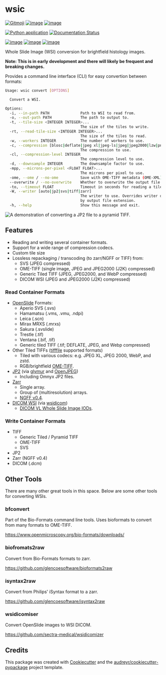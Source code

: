 # wsic

[![Gitmoji](https://img.shields.io/badge/gitmoji-%20%F0%9F%98%9C%20%F0%9F%98%8D-FFDD67.svg)](https://gitmoji.dev)
[![image](https://img.shields.io/badge/code%20style-black-000000.svg)](https://github.com/psf/black)
[![image](https://img.shields.io/badge/license-MIT-blue.svg)](https://opensource.org/licenses/MIT)

[![Python application](https://github.com/John-P/wsic/actions/workflows/python-app.yml/badge.svg?branch=dev)](https://github.com/John-P/wsic/actions/workflows/python-app.yml)
[![Documentation
Status](https://readthedocs.org/projects/pip/badge/?version=stable)](https://wsic.readthedocs.io/en/latest/)

[![image](https://img.shields.io/pypi/v/wsic)](https://pypi.org/project/wsic/)
[![image](https://codecov.io/gh/John-P/wsic/branch/main/graph/badge.svg?token=ICCWDKJG5J)](https://codecov.io/gh/John-P/wsic)
[![image](https://deepsource.io/gh/John-P/wsic.svg/?label=active+issues&show_trend=true&token=D-sO1mhzQv1n9FPl0RFaAfGt)](https://deepsource.io/gh/John-P/wsic/?ref=repository-badge)

Whole Slide Image (WSI) conversion for brightfield histology images.

**Note: This is in early development and there will likely be frequent
and breaking changes.**

Provides a command line interface (CLI) for easy convertion between
formats:

```bash
Usage: wsic convert [OPTIONS]

  Convert a WSI.

Options:
  -i, --in-path PATH              Path to WSI to read from.
  -o, --out-path PATH             The path to output to.
  -t, --tile-size <INTEGER INTEGER>...
                                  The size of the tiles to write.
  -rt, --read-tile-size <INTEGER INTEGER>...
                                  The size of the tiles to read.
  -w, --workers INTEGER           The number of workers to use.
  -c, --compression [blosc|deflate|jpeg xl|jpeg-ls|jpeg|jpeg2000|lzw|png|webp|zstd]
                                  The compression to use.
  -cl, --compression-level INTEGER
                                  The compression level to use.
  -d, --downsample INTEGER        The downsample factor to use.
  -mpp, --microns-per-pixel <FLOAT FLOAT>...
                                  The microns per pixel to use.
  -ome, --ome / --no-ome          Save with OME-TIFF metadata (OME-XML).
  --overwrite / --no-overwrite    Whether to overwrite the output file.
  -to, --timeout FLOAT            Timeout in seconds for reading a tile.
  -W, --writer [auto|jp2|svs|tiff|zarr]
                                  The writer to use. Overrides writer detected
                                  by output file extension.
  -h, --help                      Show this message and exit.
```

![A demonstration of converting a JP2 file to a pyramid
TIFF.](https://github.com/John-P/wsic/raw/main/docs/_static/wsic_convert_demo.gif)

## Features

- Reading and writing several container formats.
- Support for a wide range of compression codecs.
- Custom tile size
- Lossless repackaging / transcoding (to zarr/NGFF or TIFF) from:
  - SVS (JPEG compressed)
  - OME-TIFF (single image, JPEG and JPEG2000 (J2K) compressed)
  - Generic Tiled TIFF (JPEG, JPEG2000, and WebP compressed)
  - DICOM WSI (JPEG and JPEG2000 (J2K) compressed)

### Read Container Formats

- [OpenSlide](https://openslide.org/) Formats:
  - Aperio SVS (.svs)
  - Hamamatsu (.vms, .vmu, .ndpi)
  - Leica (.scn)
  - Mirax MRXS (.mrxs)
  - Sakura (.svslide)
  - Trestle (.tif)
  - Ventana (.bif, .tif)
  - Generic tiled TIFF (.tif; DEFLATE, JPEG, and Webp
    compressed)
- Other Tiled TIFFs
  ([tifffile](https://github.com/cgohlke/tifffile) supported
  formats)
  - Tiled with various codecs: e.g. JPEG XL, JPEG 2000, WebP, and zstd.
  - RGB/brightfield [OME-TIFF](https://docs.openmicroscopy.org/ome-model/5.6.3/ome-tiff/).
- [JP2](https://jpeg.org/jpeg2000/) (via
  [glymur](https://glymur.readthedocs.io/en/latest/) and
  [OpenJPEG](https://www.openjpeg.org/))
  - Including Omnyx JP2 files.
- [Zarr](https://zarr.readthedocs.io/en/stable/)
  - Single array.
  - Group of (multiresolution) arrays.
  - [NGFF v0.4](https://ngff.openmicroscopy.org/0.4/index.html).
- [DICOM WSI](https://dicom.nema.org/dicom/dicomwsi/) (via
  [wsidicom](https://github.com/imi-bigpicture/wsidicom))
  - [DICOM VL Whole Slide Image IODs](https://dicom.innolitics.com/ciods/vl-whole-slide-microscopy-image).

### Write Container Formats

- TIFF
  - Generic Tiled / Pyramid TIFF
  - OME-TIFF
  - SVS
- JP2
- Zarr (NGFF v0.4)
- DICOM (.dcm)

## Other Tools

There are many other great tools in this space. Below are some other
tools for converting WSIs.

### bfconvert

Part of the Bio-Formats command line tools. Uses bioformats to convert
from many formats to OME-TIFF.

<https://www.openmicroscopy.org/bio-formats/downloads/>

### biofromats2raw

Convert from Bio-Formats formats to zarr.

<https://github.com/glencoesoftware/bioformats2raw>

### isyntax2raw

Convert from Philips' iSyntax format to a zarr.

<https://github.com/glencoesoftware/isyntax2raw>

### wsidicomiser

Convert OpenSlide images to WSI DICOM.

<https://github.com/sectra-medical/wsidicomizer>

## Credits

This package was created with
[Cookiecutter](https://github.com/audreyr/cookiecutter) and the
[audreyr/cookiecutter-pypackage](https://github.com/audreyr/cookiecutter-pypackage)
project template.
